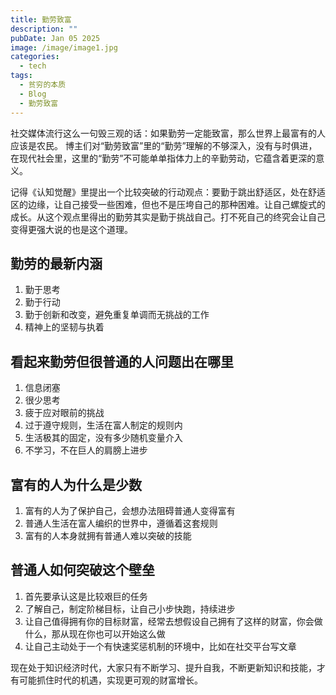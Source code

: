 ```yaml
---
title: 勤劳致富
description: ""
pubDate: Jan 05 2025
image: /image/image1.jpg
categories:
  - tech
tags:
  - 贫穷的本质
  - Blog
  - 勤劳致富
---
```


社交媒体流行这么一句毁三观的话：如果勤劳一定能致富，那么世界上最富有的人应该是农民。
博主们对“勤劳致富”里的“勤劳”理解的不够深入，没有与时俱进，在现代社会里，这里的“勤劳”不可能单单指体力上的辛勤劳动，它蕴含着更深的意义。

记得《认知觉醒》里提出一个比较突破的行动观点：要勤于跳出舒适区，处在舒适区的边缘，让自己接受一些困难，但也不是压垮自己的那种困难。让自己螺旋式的成长。从这个观点里得出的勤劳其实是勤于挑战自己。打不死自己的终究会让自己变得更强大说的也是这个道理。

## 勤劳的最新内涵
1. 勤于思考
2. 勤于行动
3. 勤于创新和改变，避免重复单调而无挑战的工作
4. 精神上的坚韧与执着

## 看起来勤劳但很普通的人问题出在哪里
1. 信息闭塞
2. 很少思考
3. 疲于应对眼前的挑战
4. 过于遵守规则，生活在富人制定的规则内
5. 生活极其的固定，没有多少随机变量介入
6. 不学习，不在巨人的肩膀上进步

## 富有的人为什么是少数
1. 富有的人为了保护自己，会想办法阻碍普通人变得富有
2. 普通人生活在富人编织的世界中，遵循着这套规则
3. 富有的人本身就拥有普通人难以突破的技能

## 普通人如何突破这个壁垒
1. 首先要承认这是比较艰巨的任务
2. 了解自己，制定阶梯目标，让自己小步快跑，持续进步
3. 让自己值得拥有你的目标财富，经常去想假设自己拥有了这样的财富，你会做什么，那从现在你也可以开始这么做
4. 让自己主动处于一个有快速奖惩机制的环境中，比如在社交平台写文章

现在处于知识经济时代，大家只有不断学习、提升自我，不断更新知识和技能，才有可能抓住时代的机遇，实现更可观的财富增长。